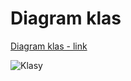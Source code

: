 # Diagram klas

[Diagram klas - link](https://www.draw.io/?lightbox=1&highlight=0000ff&edit=_blank&layers=1&nav=1&title=sterownik.xml#Uhttps%3A%2F%2Fraw.githubusercontent.com%2FGrosQuildu%2Fuml_aimo%2Fmaster%2Fdiagramy%2Fklas%2Fsterownik.xml)

![Klasy](https://github.com/GrosQuildu/uml_aimo/blob/master/diagramy/klas/sterownik.png)

